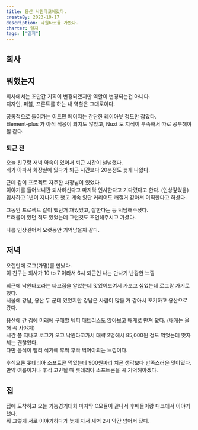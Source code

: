 ```yaml
---
title: 용산 낙원타코에갔다.
createBy: 2023-10-17
description: 낙원타코를 가봤다.
charter: 일지
tags: ["일지"]
---
```


## 회사

## 뭐했는지

회사에서는 조만간 기획이 변경되겠지만 역할이 변경되는건 아니다.  
디자인, 퍼블, 프론트를 하는 내 역할은 그대로이다.

공통적으로 들어가는 어드민 페이지는 간단한 레이아웃 정도만 잡았다.  
Element-plus 가 아직 적응이 되지도 않았고, Nuxt 도 지식이 부족해서 따로 공부해야될 같다.

### 퇴근 전

오늘 친구랑 저녁 약속이 있어서 퇴근 시간이 널널했다.  
배가 아파서 화장실에 있다가 퇴근 시간보다 20분정도 늦게 나왔다.

근데 같이 프로젝트 자주한 차장님이 있었다.  
이야기를 들어보니깐 퇴사하신다고 마지막 인사한다고 기다렸다고 한다. (인상깊었음)  
입사하고 1년이 지나기도 했고 계속 있단 커리어도 깨질거 같아서 이직한다고 하셨다.

그동안 프로젝트 같이 했던거 재밌었고, 잘한다는 등 덕담해주셨다.  
트러블이 있던 적도 있었는데 그런것도 조언해주시고 가셨다.

나름 인상깊어서 오랫동안 기억남을꺼 같다.

## 저녁

오랜만에 로그(가명)를 만났다.  
이 친구는 회사가 10 to 7 이라서 6시 퇴근인 나는 만나기 난감한 느낌

최근에 낙원타코라는 타코집을 알았는데 맛있어보여서 가보고 싶었는데 로그랑 가기로 했다.  
서울에 강남, 용산 두 군데 있었지만 강남은 사람이 많을 거 같아서 포기하고 용산으로 갔다.

용산에 간 김에 미래에 구매할 템퍼 매트리스도 앉아보고 배게로 만져 봤다. (배게는 올해 꼭 사야지)  
시간 쫌 지나고 로그가 오고 낙원타코가서 대략 2명에서 85,000원 정도 먹었는데 맛자체는 괜찮았다.  
다만 음식이 빨리 식기에 후딱 후딱 먹어야되는 느낌이다.

후식으론 롯데리아 소프트콘 먹었는데 900원짜리 치곤 생각보다 만족스러운 맛이였다.  
만약 여름이거나 후식 고민될 때 롯데리아 소프트콘을 꼭 기억해야겠다.

## 집

집에 도착하고 오늘 기능경기대회 마지막 C모듈이 끝나서 후배들이랑 디코에서 이야기했다.  
뭐 그렇게 서로 이야기하다가 늦게 자서 새벽 2시 약간 넘어서 잤다.
